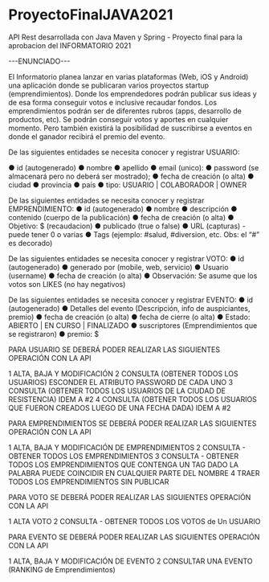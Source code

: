 # ProyectoFinalJAVA2021
API Rest desarrollada con Java Maven y Spring - Proyecto final para la aprobacion del INFORMATORIO 2021

---ENUNCIADO---

El Informatorio planea lanzar en varias plataformas (Web, iOS y
Android) una aplicación donde se publicaran varios proyectos startup
(emprendimientos). Donde los emprendedores podrán publicar sus
ideas y de esa forma conseguir votos e inclusive recaudar fondos.
Los emprendimientos podrán ser de diferentes rubros (apps,
desarrollo de productos, etc).
Se podrán conseguir votos y aportes en cualquier momento. Pero
también existirá la posibilidad de suscribirse a eventos en donde el
ganador recibirá el premio del evento.

De las siguientes entidades se necesita conocer y registrar
USUARIO:

● id (autogenerado)
● nombre
● apellido
● email (unico):
● password (se almacenará pero no deberá ser mostrado);
● fecha de creación (o alta)
● ciudad
● provincia
● país
● tipo: USUARIO | COLABORADOR | OWNER

De las siguientes entidades se necesita conocer y registrar
EMPRENDIMIENTO:
● id (autogenerado)
● nombre
● descripción
● contenido (cuerpo de la publicación)
● fecha de creación (o alta)
● Objetivo: $ (recaudacion)
● publicado (true o false)
● URL (capturas) - puede tener 0 o varias
● Tags (ejemplo: #salud, #diversion, etc. Obs: el “#” es decorado)

De las siguientes entidades se necesita conocer y registrar
VOTO:
● id (autogenerado)
● generado por (mobile, web, servicio)
● Usuario (username)
● fecha de creación (o alta)
● Observación: Se asume que los votos son LIKES (no hay negativos)

De las siguientes entidades se necesita conocer y registrar
EVENTO:
● id (autogenerado)
● Detalles del evento (Descripción, info de auspiciantes, premio)
● fecha de creación (o alta)
● fecha de cierre (o alta)
● Estado: ABIERTO | EN CURSO | FINALIZADO
● suscriptores (Emprendimientos que se registraron)
● premio: $


PARA USUARIO SE DEBERÁ PODER REALIZAR LAS
SIGUIENTES OPERACIÓN CON LA API

1 ALTA, BAJA Y MODIFICACIÓN
2 CONSULTA (OBTENER TODOS LOS USUARIOS) ESCONDER EL ATRIBUTO
PASSWORD DE CADA UNO
3 CONSULTA (OBTENER TODOS LOS USUARIOS DE LA CIUDAD DE
RESISTENCIA)
IDEM A #2
4 CONSULTA (OBTENER TODOS LOS USUARIOS QUE FUERON
CREADOS LUEGO DE UNA FECHA DADA)
IDEM A #2

PARA EMPRENDIMIENTOS SE DEBERÁ PODER REALIZAR
LAS SIGUIENTES OPERACIÓN CON LA API

1 ALTA, BAJA Y MODIFICACIÓN DE EMPRENDIMIENTOS
2 CONSULTA - OBTENER TODOS LOS EMPRENDIMIENTOS
3 CONSULTA - OBTENER TODOS LOS EMPRENDIMIENTOS QUE
CONTENGA UN TAG DADO
LA PALABRA PUEDE COINCIDIR EN
CUALQUIER PARTE DEL NOMBRE
4 TRAER TODOS LOS EMPRENDIMIENTOS SIN PUBLICAR

PARA VOTO SE DEBERÁ PODER REALIZAR LAS SIGUIENTES
OPERACIÓN CON LA API

1 ALTA VOTO
2 CONSULTA - OBTENER TODOS LOS VOTOS de Un USUARIO

PARA EVENTO SE DEBERÁ PODER REALIZAR LAS
SIGUIENTES OPERACIÓN CON LA API

1 ALTA, BAJA Y MODIFICACIÓN DE EVENTO
2 CONSULTAR UNA EVENTO (RANKING de Emprendimientos)

